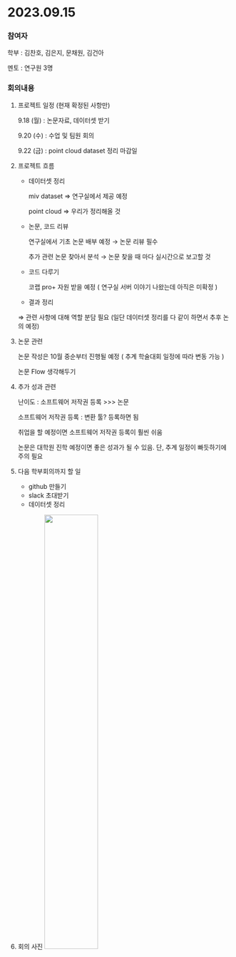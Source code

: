 # 2023.09.15

### 참여자 

학부 : 김찬호, 김은지, 문채원, 김건아

멘토 : 연구원 3명

### 회의내용

1. 프로젝트 일정 (현재 확정된 사항만)
    
    9.18 (월) : 논문자료, 데이터셋 받기
    
    9.20 (수) : 수업 및 팀원 회의
    
    9.22 (금) : point cloud dataset 정리 마감일
    
    

1. 프로젝트 흐름
    - 데이터셋 정리
        
        miv dataset ⇒ 연구실에서 제공 예정
        
        point cloud ⇒ 우리가 정리해올 것
        
    - 논문, 코드 리뷰
        
        연구실에서 기초 논문 배부 예정 → 논문 리뷰 필수
        
        추가 관련 논문 찾아서 분석 → 논문 찾을 때 마다 실시간으로 보고할 것
        
    - 코드 다루기
        
        코랩 pro+ 자원 받을 예정 ( 연구실 서버 이야기 나왔는데 아직은 미확정 )
        
    - 결과 정리
    
    ⇒ 관련 사항에 대해 역할 분담 필요 (일단 데이터셋 정리를 다 같이 하면서 추후 논의 예정)
    

1. 논문 관련
    
    논문 작성은 10월 중순부터 진행될 예정 ( 추계 학술대회 일정에 따라 변동 가능 )
    
    논문 Flow 생각해두기
    
2. 추가 성과 관련
    
    난이도 : 소프트웨어 저작권 등록 >>> 논문
    
    소프트웨어 저작권 등록 : 변환 툴? 등록하면 됨
    
    취업을 할 예정이면 소프트웨어 저작권 등록이 훨씬 쉬움
    
    논문은 대학원 진학 예정이면 좋은 성과가 될 수 있음. 단, 추계 일정이 빠듯하기에 주의 필요
    
3. 다음 학부회의까지 할 일
    - github 만들기
    - slack 초대받기
    - 데이터셋 정리

4. 회의 사진
    <img width=50% src="https://github.com/coolho1129/2023project1/assets/111948424/db286467-2c82-4b1c-874d-9d3ba3d81107">

